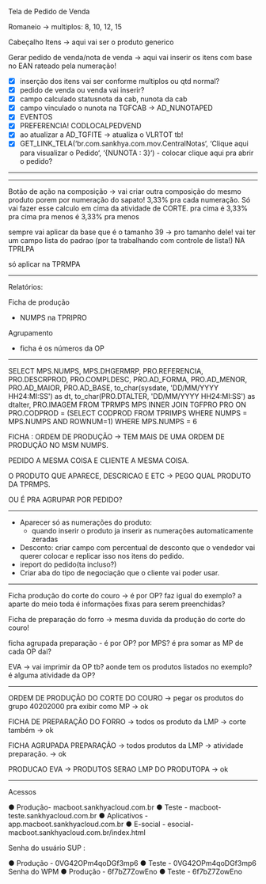 Tela de Pedido de Venda

Romaneio  → multiplos: 8, 10, 12, 15

Cabeçalho
Itens → aqui vai ser o produto generico

Gerar pedido de venda/nota de venda → aqui vai inserir os itens com base no EAN rateado pela numeração!

- [x] inserção dos itens vai ser conforme multiplos ou qtd normal?
- [x] pedido de venda ou venda vai inserir?
- [x] campo calculado statusnota da cab, nunota da cab
- [x] campo vinculado o nunota na TGFCAB → AD_NUNOTAPED
- [x] EVENTOS
- [x] PREFERENCIA! CODLOCALPEDVEND
- [x] ao atualizar a AD_TGFITE → atualiza o VLRTOT tb!
- [x] GET_LINK_TELA(‘br.com.sankhya.com.mov.CentralNotas‘, ‘Clique aqui para visualizar o Pedido‘, ‘{NUNOTA : 3}‘) - colocar clique aqui pra abrir o pedido?

---



---

Botão de ação na composição → vai criar outra composição do mesmo produto porem por numeração do sapato! 3,33% pra cada numeração. Só vai fazer esse calculo em cima da atividade de CORTE.
pra cima é 3,33% pra cima
pra menos é 3,33% pra menos

sempre vai aplicar da base que é o tamanho 39 → pro tamanho dele!
vai ter um campo lista do padrao (por ta trabalhando com controle de lista!) NA TPRLPA

só aplicar na TPRMPA

---

Relatórios:

Ficha de produção
- NUMPS na TPRIPRO

Agrupamento
- ficha é os números da OP

---

SELECT 
MPS.NUMPS,
MPS.DHGERMRP,
PRO.REFERENCIA,
PRO.DESCRPROD,
PRO.COMPLDESC,
PRO.AD_FORMA,
PRO.AD_MENOR,
PRO.AD_MAIOR,
PRO.AD_BASE,
to_char(sysdate, 'DD/MM/YYYY HH24:MI:SS') as dt,
to_char(PRO.DTALTER, 'DD/MM/YYYY HH24:MI:SS') as dtalter,
PRO.IMAGEM
FROM TPRMPS MPS
INNER JOIN TGFPRO PRO ON PRO.CODPROD = (SELECT CODPROD FROM TPRIMPS WHERE NUMPS = MPS.NUMPS AND ROWNUM=1)
WHERE MPS.NUMPS = 6

FICHA : ORDEM DE PRODUÇÃO -> TEM MAIS DE UMA ORDEM DE PRODUÇÃO NO MSM NUMPS.

PEDIDO A MESMA COISA E CLIENTE A MESMA COISA.

O PRODUTO QUE APARECE, DESCRICAO E ETC -> PEGO QUAL PRODUTO DA TPRMPS.

OU É PRA AGRUPAR POR PEDIDO? 

---

- Aparecer só as numerações do produto:
	- quando inserir o produto ja inserir as numerações automaticamente zeradas
- Desconto: criar campo com percentual de desconto que o vendedor vai querer colocar e replicar isso nos itens do pedido.
- ireport do pedido(ta incluso?)
- Criar aba do tipo de negociação que o cliente vai poder usar.

---

Ficha produção do corte do couro -> é por OP? faz igual do exemplo? a aparte do meio toda é informações fixas para serem preenchidas? 

Ficha de preparação do forro -> mesma duvida da produção do corte do couro!

ficha agrupada preparação - é por OP? por MPS? é pra somar as MP de cada OP dai?

EVA -> vai imprimir da OP tb? aonde tem os produtos listados no exemplo? é alguma atividade da OP?

---

ORDEM DE PRODUÇÃO DO CORTE DO COURO -> pegar os produtos do grupo 40202000 pra exibir como MP → ok

FICHA DE PREPARAÇÃO DO FORRO -> todos os produto da LMP -> corte também → ok

FICHA AGRUPADA PREPARAÇÃO -> todos produtos da LMP -> atividade preparação. → ok

PRODUCAO EVA -> PRODUTOS SERAO LMP DO PRODUTOPA → ok

---

Acessos

●
 Produção- macboot.sankhyacloud.com.br
●
 Teste - macboot-teste.sankhyacloud.com.br
●
 Aplicativos - app.macboot.sankhyacloud.com.br
●
 E-social - esocial-macboot.sankhyacloud.com.br/index.html



 Senha do usuário SUP :


●
 Produção - 0VG42OPm4qoDGf3mp6
●
 Teste - 0VG42OPm4qoDGf3mp6
 Senha do WPM
●
 Produção - 6f7bZ7ZowEno
●
 Teste - 6f7bZ7ZowEno
